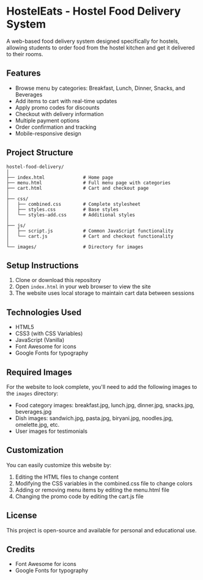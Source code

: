 # HostelEats - Hostel Food Delivery System

A web-based food delivery system designed specifically for hostels, allowing students to order food from the hostel kitchen and get it delivered to their rooms.

## Features

- Browse menu by categories: Breakfast, Lunch, Dinner, Snacks, and Beverages
- Add items to cart with real-time updates
- Apply promo codes for discounts
- Checkout with delivery information
- Multiple payment options
- Order confirmation and tracking
- Mobile-responsive design

## Project Structure

```
hostel-food-delivery/
│
├── index.html              # Home page
├── menu.html               # Full menu page with categories
├── cart.html               # Cart and checkout page
│
├── css/
│   ├── combined.css        # Complete stylesheet
│   ├── styles.css          # Base styles
│   └── styles-add.css      # Additional styles
│
├── js/
│   ├── script.js           # Common JavaScript functionality
│   └── cart.js             # Cart and checkout functionality
│
└── images/                 # Directory for images
```

## Setup Instructions

1. Clone or download this repository
2. Open `index.html` in your web browser to view the site
3. The website uses local storage to maintain cart data between sessions

## Technologies Used

- HTML5
- CSS3 (with CSS Variables)
- JavaScript (Vanilla)
- Font Awesome for icons
- Google Fonts for typography

## Required Images

For the website to look complete, you'll need to add the following images to the `images` directory:

- Food category images: breakfast.jpg, lunch.jpg, dinner.jpg, snacks.jpg, beverages.jpg
- Dish images: sandwich.jpg, pasta.jpg, biryani.jpg, noodles.jpg, omelette.jpg, etc.
- User images for testimonials

## Customization

You can easily customize this website by:

1. Editing the HTML files to change content
2. Modifying the CSS variables in the combined.css file to change colors
3. Adding or removing menu items by editing the menu.html file
4. Changing the promo code by editing the cart.js file

## License

This project is open-source and available for personal and educational use.

## Credits

- Font Awesome for icons
- Google Fonts for typography
